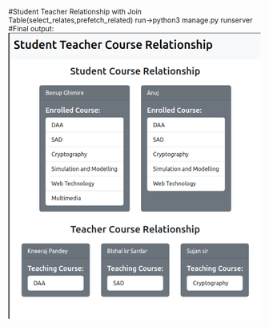 #Student Teacher Relationship with Join Table(select_relates,prefetch_related)
run->python3 manage.py runserver
#Final output:
![Image Description](output/stc.png)